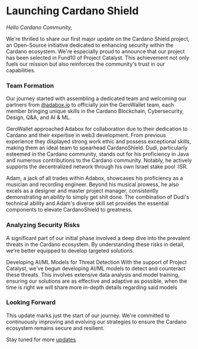 # Launching Cardano Shield

*Hello Cardano Community,*

We're thrilled to share our first major update on the Cardano Shield project, an Open-Source initiative dedicated to enhancing security within the Cardano ecosystem. We're especially proud to announce that our project has been selected in Fund10 of Project Catalyst. This achievement not only fuels our mission but also reinforces the community's trust in our capabilities.

### Team Formation
Our journey started with assembling a dedicated team and welcoming our partners from [@adabox.io](https://twitter.com/AdaBoxIO) to officially join the GeroWallet team, each member bringing unique skills in the Cardano Blockchain, Cybersecurity, Design, Q&A, and AI & ML.

GeroWallet approached Adabox for collaboration due to their dedication to Cardano and their expertise in web3 development. From previous experience they displayed strong work ethic and possess exceptional skills, making them an ideal team to spearhead CardanoShield. Dudi, particularly esteemed in the Cardano community, stands out for his proficiency in Java and numerous contributions to the Cardano community. Notably, he actively supports the decentralized network through his own Israel stake pool :ISR. 

Adam, a jack of all trades within Adabox, showcases his proficiency as a musician and recording engineer. Beyond his musical prowess, he also excels as a designer and master project manager, consistently demonstrating an ability to simply get shit done. The combination of Dudi's technical ability and Adam's diverse skill set provides the essential components to elevate CardanoShield to greatness.

### Analyzing Security Risks
A significant part of our initial phase involved a deep dive into the prevalent threats in the Cardano ecosystem. By understanding these risks in detail, we're better equipped to develop targeted solutions.

Developing AI/ML Models for Threat Detection
With the support of Project Catalyst, we've begun developing AI/ML models to detect and counteract these threats. This involves extensive data analysis and model training, ensuring our solutions are as effective and adaptive as possible, when the time is right we will share more in-depth details regarding said models 

### Looking Forward
This update marks just the start of our journey. We're committed to continuously improving and evolving our strategies to ensure the Cardano ecosystem remains secure and resilient.

Stay tuned for more [updates](https://www.cardanoshield.com/updates/)